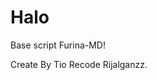 
<!DOCTYPE html>
<html lang="en">
<head>
    
</head>
<body>
    <h1>Halo</h1>
    <p>Base script Furina-MD!</p>
    <p>Create By Tio Recode Rijalganzz.</p>
</body>
</html>
